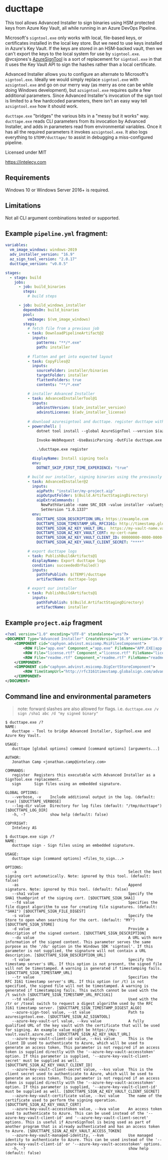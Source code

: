 # ducttape

This tool allows Advanced Installer to sign binaries using HSM protected keys from Azure Key Vault, all while running in
an Azure DevOps Pipeline.

Microsoft's `signtool.exe` only works with local, file-based keys, or certificates installed in the local key store. But
we need to use keys installed in Azure's Key Vault. If the keys are stored in an HSM-backed vault, then we can't export
the keys to the local system for use by `signtool.exe`. @vcsjones's
[AzureSignTool](https://github.com/vcsjones/AzureSignTool) is a sort of replacement for `signtool.exe` in that it uses
the Key Vault API to sign the hashes rather than a local certificate.

Advanced Installer allows you to configure an alternate to Microsoft's `signtool.exe`. Ideally we would simply replace
`signtool.exe` with `azsigntool.exe` and go on our merry way (as merry as one can be while doing Windows development),
but `azsigntool.exe` requires quite a few additional parameters. Since Advanced Installer's invocation of the sign tool
is limited to a few hardcoded parameters, there isn't an easy way tell `azsigntool.exe` how it should work.

`ducttape.exe` "bridges" the various bits in a "messy but it works" way. `ducttape.exe` reads CLI parameters from its
invocation by Advanced Installer, and adds in parameters read from environmental variables. Once it has all the required
parameters it invokes `azsigntool.exe`. It also logs everything to `$TEMP/ducttape/` to assist in debugging a
miss-configured pipeline. 

Licensed under MIT

https://intelecy.com

## Requirements

Windows 10 or Windows Server 2016+ is required.

## Limitations

Not all CLI argument combinations tested or supported.

## Example `pipeline.yml` fragment:

```yaml
variables:
  vm_image_windows: windows-2019
  adv_installer_version: "16.9"
  az_sign_tool_version: "2.0.17"
  ducttape_version: "v0.0.5"

stages:
  - stage: build
    jobs:
      - job: build_binaries
        steps:
          # build steps

      - job: build_windows_installer
        dependsOn: build_binaries
        pool:
          vmImage: $(vm_image_windows)
        steps:
          # fetch file from a previous job
          - task: DownloadPipelineArtifact@2
            inputs:
              patterns: "**/*.exe"
              path: installer
          
          # flatten and get into expected layout
          - task: CopyFiles@2
            inputs:
              sourceFolder: installer/binaries
              targetFolder: installer
              flattenFolders: true
              contents: "**/*.exe"

          # installer Advanced Installer
          - task: AdvancedInstallerTool@1
            inputs:
              advinstVersion: $(adv_installer_version)
              advinstLicense: $(adv_installer_license)
  
          # download azuresigntool and ducttape. register ducttape with Advanced Installer
          - powershell: |
              dotnet tool install --global AzureSignTool --version $(az_sign_tool_version)

              Invoke-WebRequest -UseBasicParsing -OutFile ducttape.exe -URI https://github.com/Intelecy/ducttape/releases/download/$(ducttape_version)/ducttape.exe

              .\ducttape.exe register
  
            displayName: Install signing tools
            env:
              DOTNET_SKIP_FIRST_TIME_EXPERIENCE: "true"

          # build our installer, signing binaries using the previously registered `ducttape.exe`
          - task: AdvancedInstaller@2
            inputs:
              aipPath: "installer/my-project.aip"
              aipOutputFolder: $(Build.ArtifactStagingDirectory)
              aipExtraCommands: |
                NewPathVariable -name SRC_DIR -value installer -valuetype Folder
                SetVersion "1.0.1337"
            env:
              DUCTTAPE_SIGN_DESCRIPTION_URL: https://example.com
              DUCTTAPE_SIGN_TIMESTAMP_URL_RFC3161: http://timestamp.globalsign.com/scripts/timestamp.dll
              DUCTTAPE_SIGN_AZ_KEY_VAULT_URL:  https://my-vault-name.vault.azure.net
              DUCTTAPE_SIGN_AZ_KEY_VAULT_CERT: my-cert-name
              DUCTTAPE_SIGN_AZ_KEY_VAULT_CLIENT_ID: 00000000-0000-0000-0000-000000000000
              DUCTTAPE_SIGN_AZ_KEY_VAULT_CLIENT_SECRET: "****"

          # export ducttape logs
          - task: PublishBuildArtifacts@1
            displayName: Export ducttape logs
            condition: succeededOrFailed()
            inputs:
              pathToPublish: $(TEMP)/ducttape
              artifactName: ducttape-logs

          # export our installer
          - task: PublishBuildArtifacts@1
            inputs:
              pathToPublish: $(Build.ArtifactStagingDirectory)
              artifactName: installer
```

## Example `project.aip` fragment

```xml
<?xml version="1.0" encoding="UTF-8" standalone="yes"?>
<DOCUMENT Type="Advanced Installer" CreateVersion="16.9" version="16.9" Modules="professional" RootPath="." Language="en" Id="{00000000-0000-0000-0000-00000000000}">
    <COMPONENT cid="caphyon.advinst.msicomp.MsiFilesComponent">
        <ROW File="app.exe" Component_="app.exe" FileName="APP.EXE|app.exe" Attributes="0" SourcePath="&lt;SRC_DIR&gt;app.exe" SelfReg="false" DigSign="true"/>
        <ROW File="license.rtf" Component_="license.rtf" FileName="license.rtf" Attributes="0" SourcePath="&lt;SRC_DIR&gt;\resources\license.rtf" SelfReg="false"/>
        <ROW File="readme.rtf" Component_="readme.rtf" FileName="readme.rtf" Attributes="0" SourcePath="&lt;SRC_DIR&gt;\resources\readme.rtf" SelfReg="false"/>
    </COMPONENT>
    <COMPONENT cid="caphyon.advinst.msicomp.DigCertStoreComponent">
        <ROW TimeStampUrl="http://rfc3161timestamp.globalsign.com/advanced" SignerDescription="[|ProductName]" SignOptions="7" SignTool="0" UseSha256="1"/>
    </COMPONENT>
</DOCUMENT>
```

## Command line and environmental parameters

> note: forward slashes are also allowed for flags. i.e. `ducttape.exe /v sign /sha1 abc /d "my signed binary"` 

```
$ ducttape.exe /?
NAME:
   ducttape - Tool to bridge Advanced Installer, SignTool.exe and Azure Key Vault.

USAGE:
   ducttape [global options] command [command options] [arguments...]

AUTHOR:
   Jonathan Camp <jonathan.camp@intelecy.com>

COMMANDS:
   register  Registers this executable with Advanced Installer as a SignTool.exe replacement.
   sign      Sign files using an embedded signature.

GLOBAL OPTIONS:
   --verbose, -v    Include additional output in the log. (default: true) [$DUCTTAPE_VERBOSE]
   --log-dir value  Directory for log files (default: "/tmp/ducttape") [$DUCTTAPE_LOG_DIR]
   -h, -?           show help (default: false)

COPYRIGHT:
   Intelecy AS
```

```
$ ducttape.exe sign /?
NAME:
   ducttape sign - Sign files using an embedded signature.

USAGE:
   ducttape sign [command options] <files_to_sign...>

OPTIONS:
   -a                                                  Select the best signing cert automatically. Note: ignored by this tool. (default: false)
   -as                                                 Append signature. Note: ignored by this tool. (default: false)
   --sha1 value                                        Specify the SHA1 thumbprint of the signing cert. [$DUCTTAPE_SIGN_SHA1]
   --fd value                                          Specifies the file digest algorithm to use for creating file signatures. (default: "SHA1") [$DUCTTAPE_SIGN_FILE_DIGEST]
   -s value                                            Specify the Store to open when searching for the cert. (default: "MY") [$DUCTTAPE_SIGN_STORE]
   -d value                                            Provide a description of the signed content. [$DUCTTAPE_SIGN_DESCRIPTION]
   --du value                                          A URL with more information of the signed content. This parameter serves the same purpose as the '/du' option in the Windows SDK 'signtool'. If this parameter is not supplied, the signature will not contain a URL description. [$DUCTTAPE_SIGN_DESCRIPTION_URL]
   -t value                                            Specify the timestamp server's URL. If this option is not present, the signed file will not be timestamped. A warning is generated if timestamping fails. [$DUCTTAPE_SIGN_TIMESTAMP_URL]
   --tr value                                          Specifies the RFC 3161 timestamp server's URL. If this option (or /t) is not specified, the signed file will not be timestamped. A warning is generated if timestamping fails. This switch cannot be used with the /t switch [$DUCTTAPE_SIGN_TIMESTAMP_URL_RFC3161]
   --td value                                          Used with the /tr or /tseal switch to request a digest algorithm used by the RFC 3161 timestamp server. [$DUCTTAPE_SIGN_TIMESTAMP_DIGEST_ALGO]
   --azure-sign-tool value, --st value                 Path to azuresigntool.exe. [$DUCTTAPE_SIGN_AZ_SIGNTOOL]
   --azure-key-vault-url value, --kvu value            A fully qualified URL of the key vault with the certificate that will be used for signing. An example value might be https://my-vault.vault.azure.net. [$DUCTTAPE_SIGN_AZ_KEY_VAULT_URL]
   --azure-key-vault-client-id value, --kvi value      This is the client ID used to authenticate to Azure, which will be used to generate an access token. This parameter is not required if an access token is supplied directly with the '--azure-key-vault-accesstoken' option. If this parameter is supplied, '--azure-key-vault-client-secret' must be supplied as well. [$DUCTTAPE_SIGN_AZ_KEY_VAULT_CLIENT_ID]
   --azure-key-vault-client-secret value, --kvs value  This is the client secret used to authenticate to Azure, which will be used to generate an access token. This parameter is not required if an access token is supplied directly with the '--azure-key-vault-accesstoken' option. If this parameter is supplied, '--azure-key-vault-client-id' must be supplied as well. [$DUCTTAPE_SIGN_AZ_KEY_VAULT_CLIENT_SECRET]
   --azure-key-vault-certificate value, --kvc value    The name of the certificate used to perform the signing operation. [$DUCTTAPE_SIGN_AZ_KEY_VAULT_CERT]
   --azure-key-vault-accesstoken value, --kva value    An access token used to authenticate to Azure. This can be used instead of the '--azure-key-vault-client-id' and '--azure-key-vault-client-secret' options. This is useful if AzureSignTool is being used as part of another program that is already authenticated and has an access token to Azure. [$DUCTTAPE_SIGN_AZ_KEY_VAULT_ACCESS_TOKEN]
   --azure-key-vault-managed-identity, --kvm           Use managed identity to authenticate to Azure. This can be used instead of the '--azure-key-vault-client-id' or '--azure-key-vault-accesstoken' options.
   -h, -?                                              show help (default: false)

```